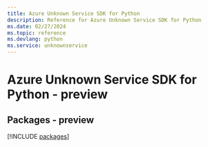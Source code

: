 ```yaml
---
title: Azure Unknown Service SDK for Python
description: Reference for Azure Unknown Service SDK for Python
ms.date: 02/27/2024
ms.topic: reference
ms.devlang: python
ms.service: unknownservice
---
```

# Azure Unknown Service SDK for Python - preview
## Packages - preview
[!INCLUDE [packages](unknown-service-index.md)]